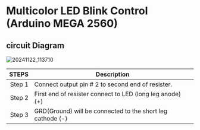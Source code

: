 # Multicolor LED Blink Control (Arduino MEGA 2560)

## circuit Diagram
![20241122_113710](https://github.com/user-attachments/assets/f3b1d594-fed3-439d-bc51-a5ba3b41884f)

| STEPS | Description |
|-----:|-----------|
| Step 1| Connect output pin # 2 to second end of resister.|
| Step 2| First end of resister connect to LED (long leg anode) (+)|
| Step 3| GRD(Ground) will be connected to the short leg cathode (-)|

